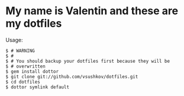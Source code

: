 My name is Valentin and these are my dotfiles
===========================================

Usage:

    $ # WARNING
    $ #
    $ # You should backup your dotfiles first because they will be
    $ # overwritten
    $ gem install dottor
    $ git clone git://github.com/vsushkov/dotfiles.git
    $ cd dotfiles
    $ dottor symlink default
